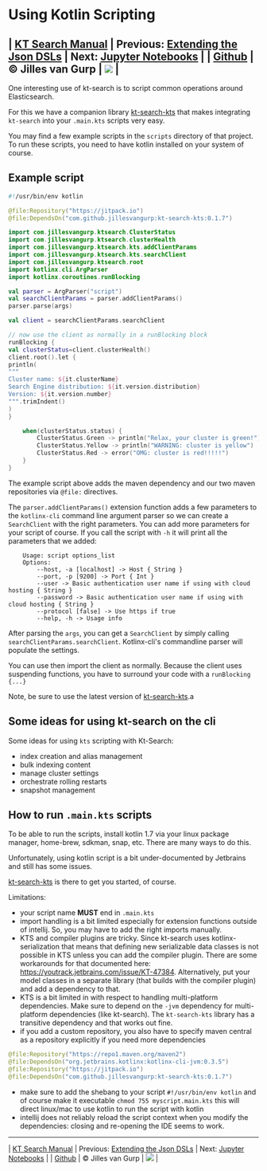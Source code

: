 # Using Kotlin Scripting 

| [KT Search Manual](README.md) | Previous: [Extending the Json DSLs](ExtendingTheDSL.md) | Next: [Jupyter Notebooks](Jupyter.md) |
| [Github](https://github.com/jillesvangurp/kt-search) | &copy; Jilles van Gurp | [![](https://jitpack.io/v/jillesvangurp/kt-search.svg)](https://jitpack.io/#jillesvangurp/kt-search) |
---                
One interesting use of kt-search is to script common operations around Elasticsearch.

For this we have a companion library [kt-search-kts](https://github.com/jillesvangurp/kt-search-kts/) 
that makes integrating `kt-search` into your `.main.kts` scripts very easy.

You may find a few example scripts in the `scripts` directory of that project. To run these scripts,
you need to have kotlin installed on your system of course.

## Example script

```kotlin
#!/usr/bin/env kotlin

@file:Repository("https://jitpack.io")
@file:DependsOn("com.github.jillesvangurp:kt-search-kts:0.1.7")

import com.jillesvangurp.ktsearch.ClusterStatus
import com.jillesvangurp.ktsearch.clusterHealth
import com.jillesvangurp.ktsearch.kts.addClientParams
import com.jillesvangurp.ktsearch.kts.searchClient
import com.jillesvangurp.ktsearch.root
import kotlinx.cli.ArgParser
import kotlinx.coroutines.runBlocking

val parser = ArgParser("script")
val searchClientParams = parser.addClientParams()
parser.parse(args)

val client = searchClientParams.searchClient

// now use the client as normally in a runBlocking block
runBlocking {
val clusterStatus=client.clusterHealth()
client.root().let {
println(
"""
Cluster name: ${it.clusterName}
Search Engine distribution: ${it.version.distribution}
Version: ${it.version.number}              
""".trimIndent()
)
}

    when(clusterStatus.status) {
        ClusterStatus.Green -> println("Relax, your cluster is green!")
        ClusterStatus.Yellow -> println("WARNING: cluster is yellow")
        ClusterStatus.Red -> error("OMG: cluster is red!!!!!")
    }
}
```

The example script above adds the maven dependency and our two maven repositories
via `@file:` directives. 

The `parser.addClientParams()` extension function adds a few parameters to the 
`kotlinx-cli` command line argument parser so we can create a `SearchClient` with the
right parameters. You can add more parameters for your script of course. If you call the script with `-h`
it will print all the parameters that we added:

```
    Usage: script options_list
    Options: 
        --host, -a [localhost] -> Host { String }
        --port, -p [9200] -> Port { Int }
        --user -> Basic authentication user name if using with cloud hosting { String }
        --password -> Basic authentication user name if using with cloud hosting { String }
        --protocol [false] -> Use https if true 
        --help, -h -> Usage info         
```

After parsing the `args`, you can get a `SearchClient` by simply calling
`searchClientParams.searchClient`. Kotlinx-cli's commandline parser will populate the settings.    

You can use then import the client as normally. Because the client uses suspending
 functions, you have to surround your code with a `runBlocking {...}`
 
Note, be sure to use the latest version of [kt-search-kts](https://github.com/jillesvangurp/kt-search-kts/).a

## Some ideas for using kt-search on the cli

Some ideas for using `kts` scripting with Kt-Search:

- index creation and alias management
- bulk indexing content
- manage cluster settings
- orchestrate rolling restarts
- snapshot management

## How to run `.main.kts` scripts

To be able to run the scripts, install kotlin 1.7 via your linux package manager, 
home-brew, sdkman, snap, etc. There are many ways to do this.
            
Unfortunately, using kotlin script is a bit under-documented by Jetbrains and still has some issues.

[kt-search-kts](https://github.com/jillesvangurp/kt-search-kts/) is there to get you started, of course.

Limitations:

- your script name **MUST** end in `.main.kts`
- import handling is a bit limited especially for extension functions outside of 
  intellij. So, you may have to add the right imports manually.
- KTS and compiler plugins are tricky. Since kt-search uses kotlinx-serialization 
  that means that defining new serializable data classes is not possible in 
  KTS unless you can add the compiler plugin. There are some workarounds for that documented 
  here: https://youtrack.jetbrains.com/issue/KT-47384. Alternatively, put your model classes in a separate library (that builds with the compiler plugin) and add a dependency to that.             
- KTS is a bit limited in with respect to handling multi-platform dependencies. 
  Make sure to depend on the `-jvm` dependency for multi-platform dependencies 
  (like kt-search). The `kt-search-kts` library has a transitive dependency and that 
  works out fine.
- if you add a custom repository, you also have to specify maven 
  central as a repository explicitly if you need more dependencies

```kotlin
@file:Repository("https://repo1.maven.org/maven2")
@file:DependsOn("org.jetbrains.kotlinx:kotlinx-cli-jvm:0.3.5")
@file:Repository("https://jitpack.io")
@file:DependsOn("com.github.jillesvangurp:kt-search-kts:0.1.7")
```            
- make sure to add the shebang to your script `#!/usr/bin/env kotlin` and of 
course make it executable `chmod 755 myscript.main.kts`
this will direct linux/mac to use kotlin to run the script with kotlin
- intellij does not reliably reload the script context when you 
modify the dependencies: closing and re-opening the IDE seems to work.


---
| [KT Search Manual](README.md) | Previous: [Extending the Json DSLs](ExtendingTheDSL.md) | Next: [Jupyter Notebooks](Jupyter.md) |
| [Github](https://github.com/jillesvangurp/kt-search) | &copy; Jilles van Gurp | [![](https://jitpack.io/v/jillesvangurp/kt-search.svg)](https://jitpack.io/#jillesvangurp/kt-search) |